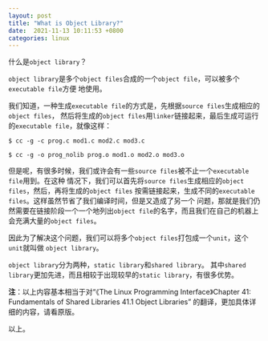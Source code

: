 ```yaml
---
layout: post
title: "What is Object Library?"
date:  2021-11-13 10:11:53 +0800
categories: linux
---
```


什么是`object library`？

`object library`是多个`object files`合成的一个`object file`，可以被多个`executable file`方便
地使用。

我们知道，一种生成`executable file`的方式是，先根据`source files`生成相应的`object files`，
然后将生成的`object files`用`linker`链接起来，最后生成可运行的`executable file`，就像这样：
```
$ cc -g -c prog.c mod1.c mod2.c mod3.c

$ cc -g -o prog_nolib prog.o mod1.o mod2.o mod3.o
```

但是呢，有很多时候，我们或许会有一些`source files`被不止一个`executable file`用到。在这种
情况下，我们可以首先将`source files`生成相应的`object files`，然后，再将生成的`object files`
按需链接起来，生成不同的`executable files`。这样虽然节省了我们编译时间，但是又造成了另一个
问题，那就是我们仍然需要在链接阶段一个一个地列出`object file`的名字，而且我们在自己的机器上
会充满大量的`object files`。

因此为了解决这个问题，我们可以将多个`object files`打包成一个`unit`，这个`unit`就叫做
`object library`。

`object library`分为两种，`static library`和`shared library`。
其中`shared library`更加先进，而且相较于出现较早的`static library`，有很多优势。

**注**：以上内容基本相当于对“《The Linux Programming Interface》Chapter 41: Fundamentals of Shared 
Libraries 41.1 Object Libraries” 的翻译，更加具体详细的内容，请看原版。

以上。
